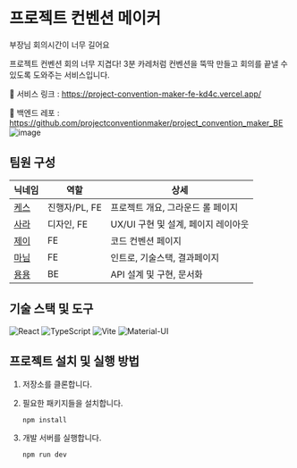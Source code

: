 # **프로젝트 컨벤션 메이커**

부장님 회의시간이 너무 길어요

프로젝트 컨벤션 회의 너무 지겹다!
3분 카레처럼 컨벤션을 뚝딱 만들고 회의를 끝낼 수 있도록 도와주는 서비스입니다.

🔗 서비스 링크 : https://project-convention-maker-fe-kd4c.vercel.app/

🔗 백엔드 레포 : https://github.com/projectconventionmaker/project_convention_maker_BE
![image](https://github.com/projectconventionmaker/project_convention_maker_FE/assets/75254185/d61d6a7b-c225-4086-9c4e-eebeb16bf52a)

## **팀원 구성**
| 닉네임 | 역할 | 상세 
| --- | --- | --- 
| [케스](https://github.com/kes-knows-nothing) | 진행자/PL, FE | 프로젝트 개요, 그라운드 롤 페이지
| [사라](https://github.com/sasha1107) | 디자인, FE |  UX/UI 구현 및 설계, 페이지 레이아웃
| [제이](https://github.com/Jxxunnn) | FE | 코드 컨벤션 페이지
| [마님](https://github.com/a-honey) | FE | 인트로, 기술스택, 결과페이지
| [용용](https://github.com/dragonappear) | BE | API 설계 및 구현, 문서화

## **기술 스택 및 도구**
![React](https://img.shields.io/badge/-React-61DAFB?style=for-the-badge&logo=react&logoColor=ffffff)
![TypeScript](https://img.shields.io/badge/-TypeScript-3178C6?style=for-the-badge&logo=typescript&logoColor=ffffff)
![Vite](https://img.shields.io/badge/-Vite-646CFF?style=for-the-badge&logo=vite&logoColor=ffffff)
![Material-UI](https://img.shields.io/badge/-Material--UI-0081CB?style=for-the-badge&logo=material-ui&logoColor=ffffff)

## 프로젝트 설치 및 실행 방법
1. 저장소를 클론합니다.
2. 필요한 패키지들을 설치합니다.
   ```shell
   npm install
   ```
3. 개발 서버를 실행합니다.

   ```
   npm run dev
   ```



